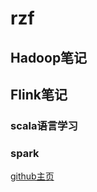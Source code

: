 # rzf

## Hadoop笔记





## Flink笔记





### scala语言学习







### spark



[github主页](https://github.com/justdoitMr/rzf.github.io)
